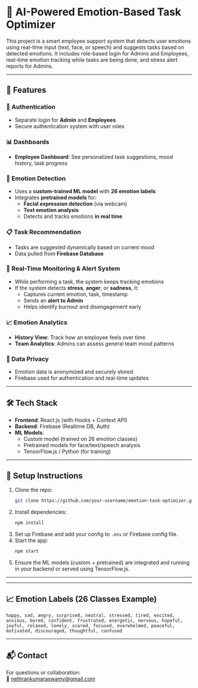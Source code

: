 
# 🧠 AI-Powered Emotion-Based Task Optimizer

This project is a smart employee support system that detects user emotions using real-time input (text, face, or speech) and suggests tasks based on detected emotions. It includes role-based login for Admins and Employees, real-time emotion tracking while tasks are being done, and stress alert reports for Admins.

---

## 🌟 Features

### 🔐 Authentication
- Separate login for **Admin** and **Employees**
- Secure authentication system with user roles

### 📊 Dashboards
- **Employee Dashboard**: See personalized task suggestions, mood history, task progress

### 🧠 Emotion Detection
- Uses a **custom-trained ML model** with **26 emotion labels**
- Integrates **pretrained models** for:
  - **Facial expression detection** (via webcam)
  - **Text emotion analysis**
  - Detects and tracks emotions **in real time**

### 📋 Task Recommendation
- Tasks are suggested dynamically based on current mood
- Data pulled from **Firebase Database**

### 🔴 Real-Time Monitoring & Alert System
- While performing a task, the system keeps tracking emotions
- If the system detects **stress**, **anger**, or **sadness**, it:
  - Captures current emotion, task, timestamp
  - Sends an **alert to Admin**
  - Helps identify burnout and disengagement early

### 📈 Emotion Analytics
- **History View**: Track how an employee feels over time
- **Team Analytics**: Admins can assess general team mood patterns

### 🔐 Data Privacy
- Emotion data is anonymized and securely stored
- Firebase used for authentication and real-time updates

---

## 🛠 Tech Stack

- **Frontend**: React.js (with Hooks + Context API)
- **Backend**: Firebase (Realtime DB, Auth)
- **ML Models**:
  - Custom model (trained on 26 emotion classes)
  - Pretrained models for face/text/speech analysis
  - TensorFlow.js / Python (for training)

---

## 🔧 Setup Instructions

1. Clone the repo:
   ```bash
   git clone https://github.com/your-username/emotion-task-optimizer.git
   ```
2. Install dependencies:
   ```bash
   npm install
   ```
3. Set up Firebase and add your config to `.env` or Firebase config file.
4. Start the app:
   ```bash
   npm start
   ```
5. Ensure the ML models (custom + pretrained) are integrated and running in your backend or served using TensorFlow.js.

---



---

## 📈 Emotion Labels (26 Classes Example)

```
happy, sad, angry, surprised, neutral, stressed, tired, excited,
anxious, bored, confident, frustrated, energetic, nervous, hopeful,
joyful, relaxed, lonely, scared, focused, overwhelmed, peaceful,
motivated, discouraged, thoughtful, confused
```

---

## 📬 Contact

For questions or collaboration:  
📧 nethrankumaraswamy@gmail.com
